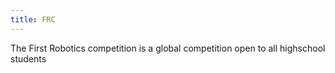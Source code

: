 ```yaml
---
title: FRC
---
```

The First Robotics competition is a global competition open to all highschool students 
